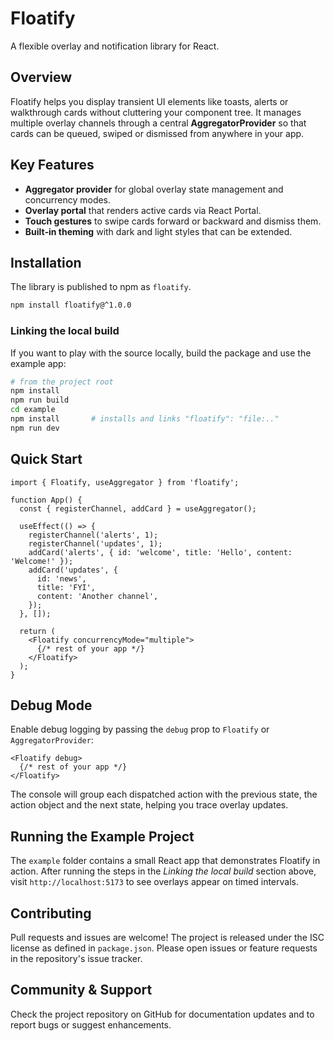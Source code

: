 # Floatify

A flexible overlay and notification library for React.

## Overview

Floatify helps you display transient UI elements like toasts, alerts or walkthrough cards without cluttering your component tree. It manages multiple overlay channels through a central **AggregatorProvider** so that cards can be queued, swiped or dismissed from anywhere in your app.

## Key Features

- **Aggregator provider** for global overlay state management and concurrency modes.
- **Overlay portal** that renders active cards via React Portal.
- **Touch gestures** to swipe cards forward or backward and dismiss them.
- **Built‑in theming** with dark and light styles that can be extended.

## Installation

The library is published to npm as `floatify`.

```bash
npm install floatify@^1.0.0
```

### Linking the local build

If you want to play with the source locally, build the package and use the example app:

```bash
# from the project root
npm install
npm run build
cd example
npm install       # installs and links "floatify": "file:.."
npm run dev
```

## Quick Start

```tsx
import { Floatify, useAggregator } from 'floatify';

function App() {
  const { registerChannel, addCard } = useAggregator();

  useEffect(() => {
    registerChannel('alerts', 1);
    registerChannel('updates', 1);
    addCard('alerts', { id: 'welcome', title: 'Hello', content: 'Welcome!' });
    addCard('updates', {
      id: 'news',
      title: 'FYI',
      content: 'Another channel',
    });
  }, []);

  return (
    <Floatify concurrencyMode="multiple">
      {/* rest of your app */}
    </Floatify>
  );
}
```

## Debug Mode

Enable debug logging by passing the `debug` prop to `Floatify` or
`AggregatorProvider`:

```tsx
<Floatify debug>
  {/* rest of your app */}
</Floatify>
```

The console will group each dispatched action with the previous state,
the action object and the next state, helping you trace overlay updates.

## Running the Example Project

The `example` folder contains a small React app that demonstrates Floatify in action. After running the steps in the *Linking the local build* section above, visit `http://localhost:5173` to see overlays appear on timed intervals.

## Contributing

Pull requests and issues are welcome! The project is released under the ISC license as defined in `package.json`. Please open issues or feature requests in the repository's issue tracker.

## Community & Support

Check the project repository on GitHub for documentation updates and to report bugs or suggest enhancements.
